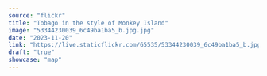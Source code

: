 ```yaml
---
source: "flickr"
title: "Tobago in the style of Monkey Island"
image: "53344230039_6c49ba1ba5_b.jpg.jpg"
date: "2023-11-20"
link: "https://live.staticflickr.com/65535/53344230039_6c49ba1ba5_b.jpg"
draft: "true"
showcase: "map"
---
```

